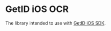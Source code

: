 # GetID iOS OCR

The library intended to use with [GetID iOS SDK](https://github.com/vvorld/getid-ios-sdk).
